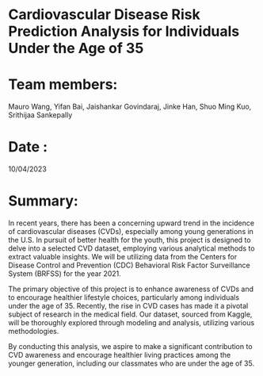 # Cardiovascular Disease Risk Prediction Analysis for Individuals Under the Age of 35
# Team members:
Mauro Wang, Yifan Bai, Jaishankar Govindaraj, Jinke Han, Shuo Ming Kuo, Srithijaa Sankepally
# Date : 
10/04/2023
# Summary:
In recent years, there has been a concerning upward trend in the incidence of cardiovascular diseases (CVDs), especially among young generations in the U.S. In pursuit of better health for the youth, this project is designed to delve into a selected CVD dataset, employing various analytical methods to extract valuable insights. We will be utilizing data from the Centers for Disease Control and Prevention (CDC) Behavioral Risk Factor Surveillance System (BRFSS) for the year 2021.

The primary objective of this project is to enhance awareness of CVDs and to encourage healthier lifestyle choices, particularly among individuals under the age of 35. Recently, the rise in CVD cases has made it a pivotal subject of research in the medical field. Our dataset, sourced from Kaggle, will be thoroughly explored through modeling and analysis, utilizing various methodologies.

By conducting this analysis, we aspire to make a significant contribution to CVD awareness and encourage healthier living practices among the younger generation, including our classmates who are under the age of 35.

